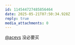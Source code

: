 ```yaml
---
id: 114544727485856464
date: 2025-05-21T07:50:34.928Z
reply: true
media_attachments: 0
---
```


[@acevs](https://mastodon.social/@acevs) 没必要买

